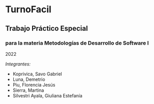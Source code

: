 # TurnoFacil
## Trabajo Práctico Especial
### para la materia Metodologías de Desarrollo de Software I
2022

_Integrantes:_
- Koprivica, Savo Gabriel
- Luna, Demetrio
- Piu, Florencia Jesús
- Sierra, Martina
- Silvestri Ayala, Giuliana Estefanía

